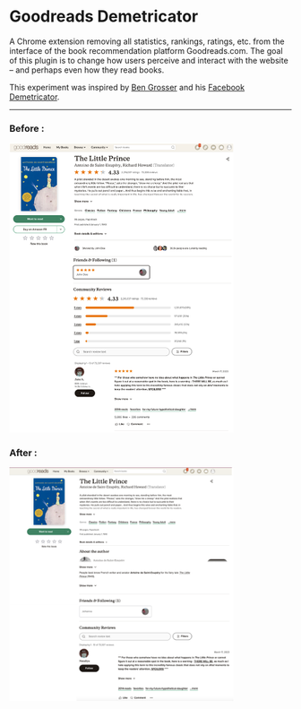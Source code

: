 # Goodreads Demetricator

A Chrome extension removing all statistics, rankings, ratings, etc. from the interface of the book recommendation platform Goodreads.com. The goal of this plugin is to change how users perceive and interact with the website – and perhaps even how they read books.

This experiment was inspired by [Ben Grosser](https://bengrosser.com/) and his [Facebook Demetricator](https://chromewebstore.google.com/detail/facebook-demetricator/dbkgglbefgkimiadfjmgnkjmaoahephg).

---------

### Before :
<img src="images/Before.png" alt="Before" width="400"/>


### After :
<img src="images/After.png" alt="After" width="400"/>
